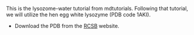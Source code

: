 This is the lysozome-water tutorial from mdtutorials. Following that tutorial, we will utilize the hen egg white lysozyme (PDB code 1AKI).

- Download the PDB from the [RCSB](https://www.rcsb.org) website.